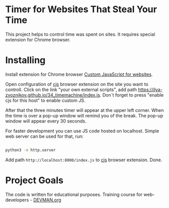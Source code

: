 # Timer for Websites That Steal Your Time

This project helps to control time was spent on sites. It requires special extension for Chrome browser.

# Installing

Install extension for Chrome browser [Custom JavaScript for websites](https://chrome.google.com/webstore/detail/custom-javascript-for-web/poakhlngfciodnhlhhgnaaelnpjljija).

Open configuration of [cjs](https://chrome.google.com/webstore/detail/custom-javascript-for-web/poakhlngfciodnhlhhgnaaelnpjljija) browser extension on the site you want to controll. Click on the link "your own external scripts", add path https://ilya-zvoznikov.github.io/34_timemachine/index.js. Don`t forget to press "enable cjs for this host" to enable custom JS.

After that the three minutes timer will appear at the upper left corner. When the time is over a pop-up window will remind you of the break. The pop-up window will appear every 30 seconds.

For faster development you can use JS code hosted on localhost. Simple web server can be used for that, run:

```bash

python3 -m http.server
```

Add path `http://localhost:8000/index.js` to [cjs](https://chrome.google.com/webstore/detail/custom-javascript-for-web/poakhlngfciodnhlhhgnaaelnpjljija) browser extension. Done.


# Project Goals

The code is written for educational purposes. Training course for web-developers - [DEVMAN.org](https://devman.org)
